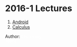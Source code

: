 #  2016-1 Lectures

1. [Android](android)
2. [Calculus](calculus)

Author: <code style="color:white;backgraound-color:white;">Chu-Ching Huang</code>